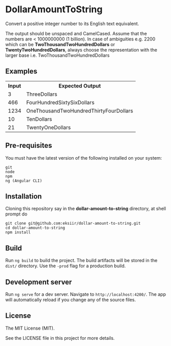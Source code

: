 # DollarAmountToString

Convert a positive integer number to its English text equivalent. 

The output should be unspaced and CamelCased. Assume that the numbers are < 1000000000 (1 billion). 
In case of ambiguities e.g. 2200 which can be 
<strong>TwoThousandTwoHundredDollars</strong> or <strong>TwentyTwoHundredDollars</strong>, 
always choose the representation with the larger base i.e. TwoThousandTwoHundredDollars 

## Examples
<table>
  <tr>
    <th>Input</th>
    <th>Expected Output</th>
  </tr>
  <tr>
    <td>3</td>
    <td>ThreeDollars</td>
  </tr>
  <tr>
    <td>466</td>
    <td>FourHundredSixtySixDollars</td>
  </tr>
  <tr>
    <td>1234</td>
    <td>OneThousandTwoHundredThirtyFourDollars</td>
  </tr>
  <tr>
    <td>10</td>
    <td>TenDollars</td>
  </tr>
  <tr>
    <td>21</td>
    <td>TwentyOneDollars</td>
  </tr>
</table>

## Pre-requisites
You must have the latest version of the following installed on your system:

    git
    node
    npm
    ng (Angular CLI)

## Installation
Cloning this repository say in the <strong>dollar-amount-to-string</strong> directory, at shell prompt do

    git clone git@github.com:eksiir/dollar-amount-to-string.git
    cd dollar-amount-to-string
    npm install


## Build
Run `ng build` to build the project. The build artifacts will be stored in the `dist/` directory. 
Use the `-prod` flag for a production build.

## Development server
Run `ng serve` for a dev server. Navigate to `http://localhost:4200/`. 
The app will automatically reload if you change any of the source files.

## License
The MIT License (MIT).

See the LICENSE file in this project for more details.
